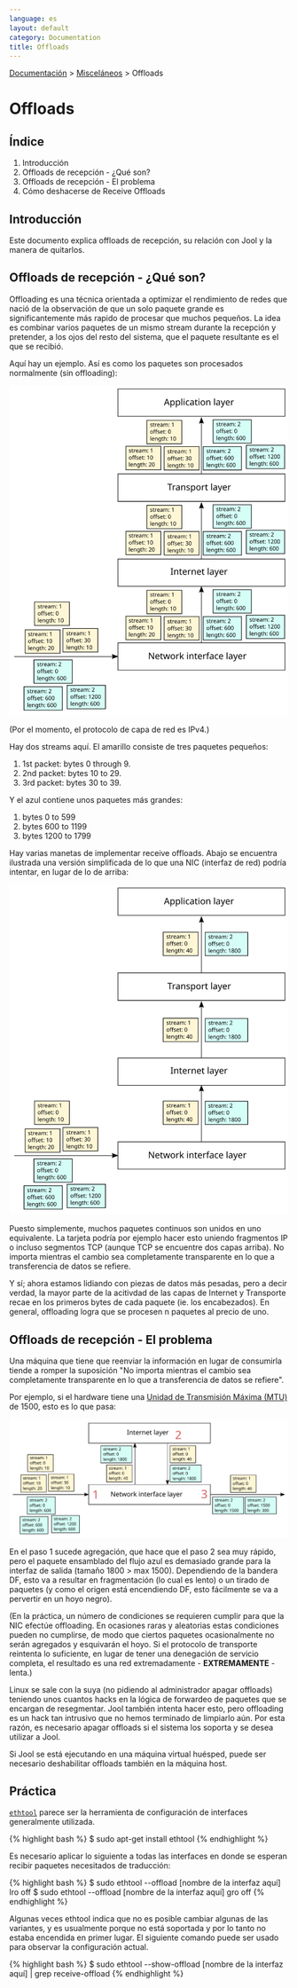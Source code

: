 ```yaml
---
language: es
layout: default
category: Documentation
title: Offloads
---
```


[Documentación](documentation.html) > [Misceláneos](documentation.html#miscelneos) > Offloads

# Offloads

## Índice

1. Introducción
2. Offloads de recepción - ¿Qué son?
3. Offloads de recepción - El problema
4. Cómo deshacerse de Receive Offloads

## Introducción

Este documento explica offloads de recepción, su relación con Jool y la manera de quitarlos.

## Offloads de recepción - ¿Qué son?

Offloading es una técnica orientada a optimizar el rendimiento de redes que nació de la observación de que un solo paquete grande es significantemente más rapido de procesar que muchos pequeños. La idea es combinar varios paquetes de un mismo stream durante la recepción y pretender, a los ojos del resto del sistema, que el paquete resultante es el que se recibió.

Aquí hay un ejemplo. Así es como los paquetes son procesados normalmente (sin offloading):

![Fig.1 - Sin offloading](../images/offload-none.svg)

(Por el momento, el protocolo de capa de red es IPv4.)

Hay dos streams aquí. El amarillo consiste de tres paquetes pequeños:

1. 1st packet: bytes 0 through 9.
2. 2nd packet: bytes 10 to 29.
3. 3rd packet: bytes 30 to 39.

Y el azul contiene unos paquetes más grandes:

1. bytes 0 to 599
2. bytes 600 to 1199
3. bytes 1200 to 1799

Hay varias manetas de implementar receive offloads. Abajo se encuentra ilustrada una versión simplificada de lo que una NIC (interfaz de red) podría intentar, en lugar de lo de arriba:

![Fig.2 - Offloads realizados correctamente](../images/offload-right.svg)

Puesto simplemente, muchos paquetes continuos son unidos en uno equivalente. La tarjeta podría por ejemplo hacer esto uniendo fragmentos IP o incluso segmentos TCP (aunque TCP se encuentre dos capas arriba). No importa mientras el cambio sea completamente transparente en lo que a transferencia de datos se refiere.

Y sí; ahora estamos lidiando con piezas de datos más pesadas, pero a decir verdad, la mayor parte de la acitivdad de las capas de Internet y Transporte recae en los primeros bytes de cada paquete (ie. los encabezados). En general, offloading logra que se procesen n paquetes al precio de uno.

## Offloads de recepción - El problema

Una máquina que tiene que reenviar la información en lugar de consumirla tiende a romper la suposición "No importa mientras el cambio sea completamente transparente en lo que a transferencia de datos se refiere".

Por ejemplo, si el hardware tiene una [Unidad de Transmisión Máxima (MTU)](http://es.wikipedia.org/wiki/Unidad_m%C3%A1xima_de_transferencia) de 1500, esto es lo que pasa:

![Fig.3 - Offload on a router](../images/offload-router.svg)

En el paso 1 sucede agregación, que hace que el paso 2 sea muy rápido, pero el paquete ensamblado del flujo azul es demasiado grande para la interfaz de salida (tamaño 1800 > max 1500). Dependiendo de la bandera DF, esto va a resultar en fragmentación (lo cual es lento) o un tirado de paquetes (y como el origen está encendiendo DF, esto fácilmente se va a pervertir en un hoyo negro).

(En la práctica, un número de condiciones se requieren cumplir para que la NIC efectúe offloading. En ocasiones raras y aleatorias estas condiciones pueden no cumplirse, de modo que ciertos paquetes ocasionalmente no serán agregados y esquivarán el hoyo. Si el protocolo de transporte reintenta lo suficiente, en lugar de tener una denegación de servicio completa, el resultado es una red extremadamente - **EXTREMAMENTE** - lenta.)

Linux se sale con la suya (no pidiendo al administrador apagar offloads) teniendo unos cuantos hacks en la lógica de forwardeo de paquetes que se encargan de resegmentar. Jool también intenta hacer esto, pero offloading es un hack tan intrusivo que no hemos terminado de limpiarlo aún. Por esta razón, es necesario apagar offloads si el sistema los soporta y se desea utilizar a Jool.

Si Jool se está ejecutando en una máquina virtual huésped, puede ser necesario deshabilitar offloads también en la máquina host.

## Práctica

[`ethtool`](https://www.kernel.org/pub/software/network/ethtool/) parece ser la herramienta de configuración de interfaces generalmente utilizada.

{% highlight bash %}
$ sudo apt-get install ethtool
{% endhighlight %}

Es necesario aplicar lo siguiente a todas las interfaces en donde se esperan recibir paquetes necesitados de traducción:

{% highlight bash %}
$ sudo ethtool --offload [nombre de la interfaz aquí] lro off
$ sudo ethtool --offload [nombre de la interfaz aquí] gro off
{% endhighlight %}

Algunas veces ethtool indica que no es posible cambiar algunas de las variantes, y es usualmente porque no está soportada y por lo tanto no estaba encendida en primer lugar. El siguiente comando puede ser usado para observar la configuración actual.

{% highlight bash %}
$ sudo ethtool --show-offload [nombre de la interfaz aquí] | grep receive-offload
{% endhighlight %}

